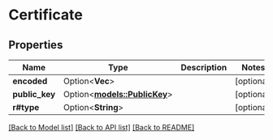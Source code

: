 # Certificate

## Properties

Name | Type | Description | Notes
------------ | ------------- | ------------- | -------------
**encoded** | Option<**Vec<String>**> |  | [optional]
**public_key** | Option<[**models::PublicKey**](PublicKey.md)> |  | [optional]
**r#type** | Option<**String**> |  | [optional]

[[Back to Model list]](../README.md#documentation-for-models) [[Back to API list]](../README.md#documentation-for-api-endpoints) [[Back to README]](../README.md)


